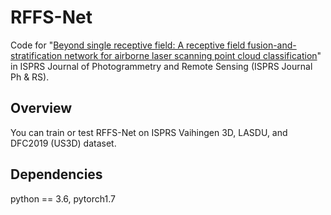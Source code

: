 # RFFS-Net
Code for "[Beyond single receptive field: A receptive field fusion-and-stratification network for airborne laser scanning point cloud classification](https://www.sciencedirect.com/science/article/pii/S0924271622000922?via%3Dihub)" in ISPRS Journal of Photogrammetry and Remote Sensing (ISPRS Journal Ph &amp; RS).

## Overview
You can train or test RFFS-Net on ISPRS Vaihingen 3D, LASDU, and DFC2019 (US3D) dataset.

## Dependencies
python == 3.6,
pytorch1.7


